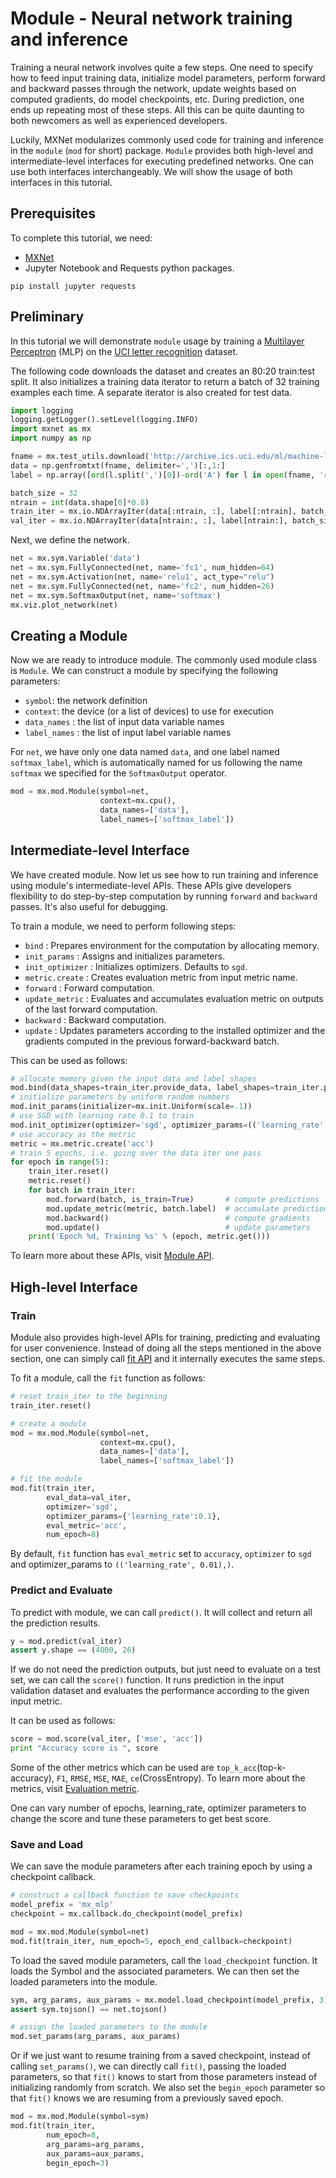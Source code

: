 # Module - Neural network training and inference

Training a neural network involves quite a few steps. One need to specify how
to feed input training data, initialize model parameters, perform forward and
backward passes through the network, update weights based on computed gradients, do
model checkpoints, etc. During prediction, one ends up repeating most of these
steps. All this can be quite daunting to both newcomers as well as experienced
developers.

Luckily, MXNet modularizes commonly used code for training and inference in
the `module` (`mod` for short) package. `Module` provides both high-level and
intermediate-level interfaces for executing predefined networks. One can use
both interfaces interchangeably. We will show the usage of both interfaces in
this tutorial.

## Prerequisites

To complete this tutorial, we need:

- [MXNet](http://mxnet.io/get_started/install.html)
- Jupyter Notebook and Requests python packages.
```
pip install jupyter requests
```

## Preliminary

In this tutorial we will demonstrate `module` usage by training a
[Multilayer Perceptron](https://en.wikipedia.org/wiki/Multilayer_perceptron) (MLP)
on the [UCI letter recognition](https://archive.ics.uci.edu/ml/datasets/letter+recognition)
dataset.

The following code downloads the dataset and creates an 80:20 train:test
split. It also initializes a training data iterator to return a batch of 32
training examples each time. A separate iterator is also created for test data.

```python
import logging
logging.getLogger().setLevel(logging.INFO)
import mxnet as mx
import numpy as np

fname = mx.test_utils.download('http://archive.ics.uci.edu/ml/machine-learning-databases/letter-recognition/letter-recognition.data')
data = np.genfromtxt(fname, delimiter=',')[:,1:]
label = np.array([ord(l.split(',')[0])-ord('A') for l in open(fname, 'r')])

batch_size = 32
ntrain = int(data.shape[0]*0.8)
train_iter = mx.io.NDArrayIter(data[:ntrain, :], label[:ntrain], batch_size, shuffle=True)
val_iter = mx.io.NDArrayIter(data[ntrain:, :], label[ntrain:], batch_size)
```

Next, we define the network.

```python
net = mx.sym.Variable('data')
net = mx.sym.FullyConnected(net, name='fc1', num_hidden=64)
net = mx.sym.Activation(net, name='relu1', act_type="relu")
net = mx.sym.FullyConnected(net, name='fc2', num_hidden=26)
net = mx.sym.SoftmaxOutput(net, name='softmax')
mx.viz.plot_network(net)
```

## Creating a Module

Now we are ready to introduce module. The commonly used module class is
`Module`. We can construct a module by specifying the following parameters:

- `symbol`: the network definition
- `context`: the device (or a list of devices) to use for execution
- `data_names` : the list of input data variable names
- `label_names` : the list of input label variable names

For `net`, we have only one data named `data`, and one label named `softmax_label`,
which is automatically named for us following the name `softmax` we specified for the `SoftmaxOutput` operator.

```python
mod = mx.mod.Module(symbol=net,
                    context=mx.cpu(),
                    data_names=['data'],
                    label_names=['softmax_label'])
```

## Intermediate-level Interface

We have created module. Now let us see how to run training and inference using module's intermediate-level APIs. These APIs give developers flexibility to do step-by-step
computation by running `forward` and `backward` passes. It's also useful for debugging.

To train a module, we need to perform following steps:

- `bind` : Prepares environment for the computation by allocating memory.
- `init_params` : Assigns and initializes parameters.
- `init_optimizer` : Initializes optimizers. Defaults to `sgd`.
- `metric.create` : Creates evaluation metric from input metric name.
- `forward` : Forward computation.
- `update_metric` : Evaluates and accumulates evaluation metric on outputs of the last forward computation.
- `backward` : Backward computation.
- `update` : Updates parameters according to the installed optimizer and the gradients computed in the previous forward-backward batch.

This can be used as follows:

```python
# allocate memory given the input data and label shapes
mod.bind(data_shapes=train_iter.provide_data, label_shapes=train_iter.provide_label)
# initialize parameters by uniform random numbers
mod.init_params(initializer=mx.init.Uniform(scale=.1))
# use SGD with learning rate 0.1 to train
mod.init_optimizer(optimizer='sgd', optimizer_params=(('learning_rate', 0.1), ))
# use accuracy as the metric
metric = mx.metric.create('acc')
# train 5 epochs, i.e. going over the data iter one pass
for epoch in range(5):
    train_iter.reset()
    metric.reset()
    for batch in train_iter:
        mod.forward(batch, is_train=True)       # compute predictions
        mod.update_metric(metric, batch.label)  # accumulate prediction accuracy
        mod.backward()                          # compute gradients
        mod.update()                            # update parameters
    print('Epoch %d, Training %s' % (epoch, metric.get()))
```

To learn more about these APIs, visit [Module API](http://mxnet.io/api/python/module.html).

## High-level Interface

### Train

Module also provides high-level APIs for training, predicting and evaluating for
user convenience. Instead of doing all the steps mentioned in the above section,
one can simply call [fit API](http://mxnet.io/api/python/module.html#mxnet.module.BaseModule.fit)
and it internally executes the same steps.

To fit a module, call the `fit` function as follows:

```python
# reset train_iter to the beginning
train_iter.reset()

# create a module
mod = mx.mod.Module(symbol=net,
                    context=mx.cpu(),
                    data_names=['data'],
                    label_names=['softmax_label'])

# fit the module
mod.fit(train_iter,
        eval_data=val_iter,
        optimizer='sgd',
        optimizer_params={'learning_rate':0.1},
        eval_metric='acc',
        num_epoch=8)
```

By default, `fit` function has `eval_metric` set to `accuracy`, `optimizer` to `sgd`
and optimizer_params to `(('learning_rate', 0.01),)`.

### Predict and Evaluate

To predict with module, we can call `predict()`. It will collect and
return all the prediction results.

```python
y = mod.predict(val_iter)
assert y.shape == (4000, 26)
```

If we do not need the prediction outputs, but just need to evaluate on a test
set, we can call the `score()` function. It runs prediction in the input validation
dataset and evaluates the performance according to the given input metric.

It can be used as follows:

```python
score = mod.score(val_iter, ['mse', 'acc'])
print "Accuracy score is ", score
```

Some of the other metrics which can be used are `top_k_acc`(top-k-accuracy),
`F1`, `RMSE`, `MSE`, `MAE`, `ce`(CrossEntropy). To learn more about the metrics,
visit [Evaluation metric](http://mxnet.io/api/python/metric.html).

One can vary number of epochs, learning_rate, optimizer parameters to change the score
and tune these parameters to get best score.

### Save and Load

We can save the module parameters after each training epoch by using a checkpoint callback.

```python
# construct a callback function to save checkpoints
model_prefix = 'mx_mlp'
checkpoint = mx.callback.do_checkpoint(model_prefix)

mod = mx.mod.Module(symbol=net)
mod.fit(train_iter, num_epoch=5, epoch_end_callback=checkpoint)
```

To load the saved module parameters, call the `load_checkpoint` function. It
loads the Symbol and the associated parameters. We can then set the loaded
parameters into the module.

```python
sym, arg_params, aux_params = mx.model.load_checkpoint(model_prefix, 3)
assert sym.tojson() == net.tojson()

# assign the loaded parameters to the module
mod.set_params(arg_params, aux_params)
```

Or if we just want to resume training from a saved checkpoint, instead of
calling `set_params()`, we can directly call `fit()`, passing the loaded
parameters, so that `fit()` knows to start from those parameters instead of
initializing randomly from scratch. We also set the `begin_epoch` parameter so that
`fit()` knows we are resuming from a previously saved epoch.

```python
mod = mx.mod.Module(symbol=sym)
mod.fit(train_iter,
        num_epoch=8,
        arg_params=arg_params,
        aux_params=aux_params,
        begin_epoch=3)
```

<!-- INSERT SOURCE DOWNLOAD BUTTONS -->

